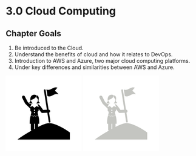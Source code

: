 # 3.0 Cloud Computing

## Chapter Goals

 1. Be introduced to the Cloud.
 2. Understand the benefits of cloud and how it relates to DevOps.
 3. Introduction to AWS and Azure, two major cloud computing platforms.
 4. Under key differences and similarities between AWS and Azure.

![goals image](../img/goals_light.svg ':size=100x100 :class=light-mode-icon :alt= goals image; light mode')
![goals image](../img/goals_dark.svg ':size=100x100 :class=dark-mode-icon :alt= goals image; dark mode')
